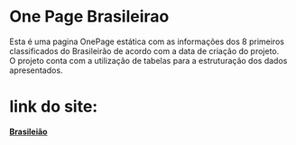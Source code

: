 # One Page Brasileirao
Esta é uma pagina OnePage estática com as informações dos 8 primeiros classificados do Brasileirão de acordo com a data de criação do projeto. </br>
O projeto conta com a utilização de tabelas para a estruturação dos dados apresentados.
<h1> link do site: </h1> <a href=ruimaraquiles.github.io/onepagebrasileirao target="_blank"><b>Brasileião</b></a><br>
